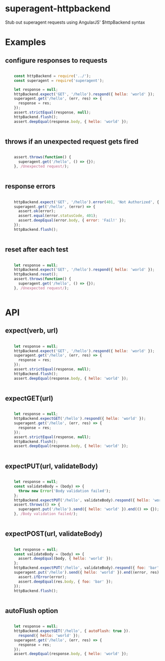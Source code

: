 # superagent-httpbackend

Stub out superagent requests using AngularJS' $httpBackend syntax


# Examples

## configure responses to requests

```javascript

    const httpBackend = require('../');
    const superagent = require('superagent');

    let response = null;
    httpBackend.expect('GET', '/hello').respond({ hello: 'world' });
    superagent.get('/hello', (err, res) => {
      response = res;
    });
    assert.strictEqual(response, null);
    httpBackend.flush();
    assert.deepEqual(response.body, { hello: 'world' });
  
```

## throws if an unexpected request gets fired

```javascript

    assert.throws(function() {
      superagent.get('/hello', () => {});
    }, /Unexpected request/);
  
```

## response errors

```javascript

    httpBackend.expect('GET', '/hello').error(401, 'Not Authorized', { error: 'Fail!' });
    superagent.get('/hello', (error) => {
      assert.ok(error);
      assert.equal(error.statusCode, 401);
      assert.deepEqual(error.body, { error: 'Fail!' });
    });
    httpBackend.flush();
  
```

## reset after each test

```javascript

    let response = null;
    httpBackend.expect('GET', '/hello').respond({ hello: 'world' });
    httpBackend.reset();
    assert.throws(function() {
      superagent.get('/hello', () => {});
    }, /Unexpected request/);
  
```

# API

## expect(verb, url)

```javascript

    let response = null;
    httpBackend.expect('GET', '/hello').respond({ hello: 'world' });
    superagent.get('/hello', (err, res) => {
      response = res;
    });
    assert.strictEqual(response, null);
    httpBackend.flush();
    assert.deepEqual(response.body, { hello: 'world' });
  
```

## expectGET(url)

```javascript

    let response = null;
    httpBackend.expectGET('/hello').respond({ hello: 'world' });
    superagent.get('/hello', (err, res) => {
      response = res;
    });
    assert.strictEqual(response, null);
    httpBackend.flush();
    assert.deepEqual(response.body, { hello: 'world' });
  
```

## expectPUT(url, validateBody)

```javascript

    let response = null;
    const validateBody = (body) => {
      throw new Error('Body validation failed');
    };
    httpBackend.expectPUT('/hello', validateBody).respond({ hello: 'world' });
    assert.throws(() => {
      superagent.put('/hello').send({ hello: 'world' }).end(() => {});
    }, /Body validation failed/);
  
```

## expectPOST(url, validateBody)

```javascript

    let response = null;
    const validateBody = (body) => {
      assert.deepEqual(body, { hello: 'world' });
    };
    httpBackend.expectPUT('/hello', validateBody).respond({ foo: 'bar' });
    superagent.put('/hello').send({ hello: 'world' }).end((error, res) => {
      assert.ifError(error);
      assert.deepEqual(res.body, { foo: 'bar' });
    });
    httpBackend.flush();
  
```

## autoFlush option

```javascript

    let response = null;
    httpBackend.expectGET('/hello', { autoFlush: true }).
      respond({ hello: 'world' });
    superagent.get('/hello', (err, res) => {
      response = res;
    });
    assert.deepEqual(response.body, { hello: 'world' });
  
```